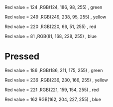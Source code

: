 Red value = 124 ,RGB(124, 186, 98, 255) , green

Red value = 249 ,RGB(249, 238, 95, 255) , yellow

Red value = 220 ,RGB(220, 66, 51, 255) , red

Red value = 81 ,RGB(81, 168, 228, 255) , blue


# Pressed

Red value = 186 ,RGB(186, 211, 175, 255) , green

Red value = 236 ,RGB(236, 230, 166, 255) , yellow

Red value = 221 ,RGB(221, 159, 154, 255) , red

Red value = 162 RGB(162, 204, 227, 255) , blue
